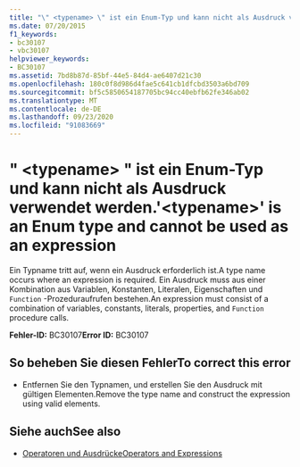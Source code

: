 ```yaml
---
title: "\" <typename> \" ist ein Enum-Typ und kann nicht als Ausdruck verwendet werden."
ms.date: 07/20/2015
f1_keywords:
- bc30107
- vbc30107
helpviewer_keywords:
- BC30107
ms.assetid: 7bd8b87d-85bf-44e5-84d4-ae6407d21c30
ms.openlocfilehash: 180c0f8d986d4fae5c641cb1dfcbd3503a6bd709
ms.sourcegitcommit: bf5c5850654187705bc94cc40ebfb62fe346ab02
ms.translationtype: MT
ms.contentlocale: de-DE
ms.lasthandoff: 09/23/2020
ms.locfileid: "91083669"
---
```

# <a name="typename-is-an-enum-type-and-cannot-be-used-as-an-expression"></a><span data-ttu-id="2c306-102">" \<typename> " ist ein Enum-Typ und kann nicht als Ausdruck verwendet werden.</span><span class="sxs-lookup"><span data-stu-id="2c306-102">'\<typename>' is an Enum type and cannot be used as an expression</span></span>

<span data-ttu-id="2c306-103">Ein Typname tritt auf, wenn ein Ausdruck erforderlich ist.</span><span class="sxs-lookup"><span data-stu-id="2c306-103">A type name occurs where an expression is required.</span></span> <span data-ttu-id="2c306-104">Ein Ausdruck muss aus einer Kombination aus Variablen, Konstanten, Literalen, Eigenschaften und `Function` -Prozeduraufrufen bestehen.</span><span class="sxs-lookup"><span data-stu-id="2c306-104">An expression must consist of a combination of variables, constants, literals, properties, and `Function` procedure calls.</span></span>  
  
 <span data-ttu-id="2c306-105">**Fehler-ID:** BC30107</span><span class="sxs-lookup"><span data-stu-id="2c306-105">**Error ID:** BC30107</span></span>  
  
## <a name="to-correct-this-error"></a><span data-ttu-id="2c306-106">So beheben Sie diesen Fehler</span><span class="sxs-lookup"><span data-stu-id="2c306-106">To correct this error</span></span>  
  
- <span data-ttu-id="2c306-107">Entfernen Sie den Typnamen, und erstellen Sie den Ausdruck mit gültigen Elementen.</span><span class="sxs-lookup"><span data-stu-id="2c306-107">Remove the type name and construct the expression using valid elements.</span></span>  
  
## <a name="see-also"></a><span data-ttu-id="2c306-108">Siehe auch</span><span class="sxs-lookup"><span data-stu-id="2c306-108">See also</span></span>

- [<span data-ttu-id="2c306-109">Operatoren und Ausdrücke</span><span class="sxs-lookup"><span data-stu-id="2c306-109">Operators and Expressions</span></span>](../programming-guide/language-features/operators-and-expressions/index.md)
